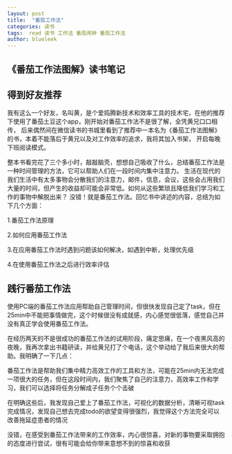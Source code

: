 ```yaml
---
layout: post
title:  "番茄工作法"
categories: 读书
tags:  read 读书 工作法 番茄闹钟 番茄工作法
author: blueleek
---
```


## 《番茄工作法图解》读书笔记










## 得到好友推荐
我有这么一个好友，名叫黄，是个爱捣腾新技术和效率工具的技术宅，在他的推荐下使用了番茄土豆这个app，刚开始对番茄工作法不是很了解，全凭黄兄口口相传， 后来偶然间在微信读书的书城里看到了推荐中一本名为《番茄工作法图解》的书，本着不能落后于黄兄以及对工作效率的追求，我将其加入书架， 开启每晚下班阅读模式。

整本书看完花了三个多小时，敲敲脑壳，想想自己吸收了什么，总结番茄工作法是一种时间管理的方法，它可以帮助人们在一段时间内集中注意力。 生活在现代的我们生活中有太多事物会分散我们的注意力，邮件，信息，会议，这些会占用我们大量的时间，但产生的收益却可能会非常低。如何从这些繁琐且降低我们学习和工作的事物中解脱出来？ 没错！就是番茄工作法。回忆书中讲述的内容，总结为如下几个方面：

1.番茄工作法原理

2.如何应用番茄工作法

3.在应用番茄工作法时遇到问题该如何解决，如遇到中断，处理优先级

4.在使用番茄工作法之后进行效率评估


## 践行番茄工作法

使用PC端的番茄工作法应用帮助自己管理时间，但很快发现自己定了task，但在25min中不能把事情做完，这个时候很没有成就感，内心感觉很低落，感觉自己并没有真正学会使用番茄工作法。

在经历两天的不是很成功的番茄工作法的试用阶段，痛定思痛，在一个夜黑风高的夜晚，我再次拿出书籍研读，并给黄兄打了个电话，这个举动给了我后来很大的帮助。我明确了一下几点：

番茄工作法是帮助我们集中精力高效工作的工具和方法，可能在25min内无法完成一项很大的任务，但在这段时间内，我们聚焦了自己的注意力，高效率工作和学习，我们可以选择将任务分解成子任务个个击破

在明确这些后，我发现自己爱上了番茄工作法，可视化的数据分析，清晰可视task完成情况，发现自己想去完成todo的欲望变得很强烈，我觉得这个方法完全可以改善拖延症患者的情况

没错，在感受到番茄工作法带来的工作效率，内心很惊喜，对新的事物要采取拥抱的态度进行尝试，很有可能会给你带来意想不到的惊喜和收获


